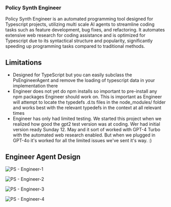 ### Policy Synth Engineer
Policy Synth Engineer is an automated programming tool designed for Typescript projects, utilizing multi scale AI agents to streamline coding tasks such as feature development, bug fixes, and refactoring. It automates extensive web research for coding assistance and is optimized for Typescript due to its syntactical structure and popularity, significantly speeding up programming tasks compared to traditional methods.

## Limitations
* Designed for TypeScript but you can easily subclass the PsEngineerAgent and remove the loading of typescript data in your implementation there
* Engineer does not yet do npm installs so important to pre-install any npm packages Engineer should work on. This is important as Engineer will attempt to locate the typedefs .d.ts files in the node_modules/ folder and works best with the relevant typedefs in the context at all relevant times
* Engineer has only had limited testing. We started this project when we realized how good the gpt2 test version was at coding. Wer had initial version ready Sunday 12. May and it sort of worked with GPT-4 Turbo with the automated web research enabled. But when we plugged in GPT-4o it's worked for all the limited issues we've sent it's way. :)

## Engineer Agent Design

![PS - Engineer-1](https://github.com/CitizensFoundation/policy-synth/assets/43699/29f01ea9-6809-4f8f-be94-f7e0a9cf0425)

![PS - Engineer-2](https://github.com/CitizensFoundation/policy-synth/assets/43699/79257d07-f800-4419-8d32-cbc994307b4e)

![PS - Engineer-3](https://github.com/CitizensFoundation/policy-synth/assets/43699/80612116-401f-49ae-bda1-1ea5ffccd3bc)

![PS - Engineer-4](https://github.com/CitizensFoundation/policy-synth/assets/43699/1c8a421a-3ef7-4b11-ae68-e19ffff9c05b)
